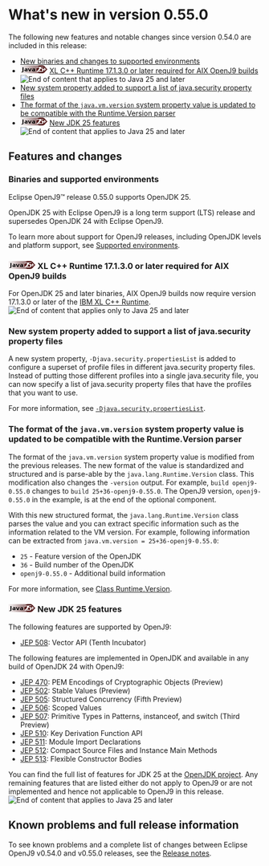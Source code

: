 <!--
* Copyright (c) 2017, 2025 IBM Corp. and others
*
* This program and the accompanying materials are made
* available under the terms of the Eclipse Public License 2.0
* which accompanies this distribution and is available at
* https://www.eclipse.org/legal/epl-2.0/ or the Apache
* License, Version 2.0 which accompanies this distribution and
* is available at https://www.apache.org/licenses/LICENSE-2.0.
*
* This Source Code may also be made available under the
* following Secondary Licenses when the conditions for such
* availability set forth in the Eclipse Public License, v. 2.0
* are satisfied: GNU General Public License, version 2 with
* the GNU Classpath Exception [1] and GNU General Public
* License, version 2 with the OpenJDK Assembly Exception [2].
*
* [1] https://www.gnu.org/software/classpath/license.html
* [2] https://openjdk.org/legal/assembly-exception.html
*
* SPDX-License-Identifier: EPL-2.0 OR Apache-2.0 OR GPL-2.0-only WITH Classpath-exception-2.0 OR GPL-2.0-only WITH OpenJDK-assembly-exception-1.0
-->

# What's new in version 0.55.0

The following new features and notable changes since version 0.54.0 are included in this release:

- [New binaries and changes to supported environments](#binaries-and-supported-environments)
- ![Start of content that applies to Java 25 and later](cr/java25plus.png) [XL C++ Runtime 17.1.3.0 or later required for AIX OpenJ9 builds](#xl-c-runtime-17130-or-later-required-for-aix-openj9-builds) ![End of content that applies to Java 25 and later](cr/java_close.png)
- [New system property added to support a list of java.security property files](#new-system-property-added-to-support-a-list-of-javasecurity-property-files)
- [The format of the `java.vm.version` system property value is updated to be compatible with the Runtime.Version parser](#the-format-of-the-javavmversion-system-property-value-is-updated-to-be-compatible-with-the-runtimeversion-parser)
- ![Start of content that applies to Java 25 and later](cr/java25plus.png) [New JDK 25 features](#new-jdk-25-features) ![End of content that applies to Java 25 and later](cr/java_close.png)

## Features and changes

### Binaries and supported environments

Eclipse OpenJ9&trade; release 0.55.0 supports OpenJDK 25.

OpenJDK 25 with Eclipse OpenJ9 is a long term support (LTS) release and supersedes OpenJDK 24 with Eclipse OpenJ9.

To learn more about support for OpenJ9 releases, including OpenJDK levels and platform support, see [Supported environments](openj9_support.md).

### ![Start of content that applies to Java 25 (LTS) and later](cr/java25plus.png) XL C++ Runtime 17.1.3.0 or later required for AIX OpenJ9 builds

For OpenJDK 25 and later binaries, AIX OpenJ9 builds now require version 17.1.3.0 or later of the [IBM XL C++ Runtime](https://www.ibm.com/support/pages/fix-list-xl-cc-runtime-aix#17130).  ![End of content that applies only to Java 25 and later](cr/java_close.png)

### New system property added to support a list of java.security property files

A new system property, `-Djava.security.propertiesList` is added to configure a superset of profile files in different java.security property files. Instead of putting those different profiles into a single java.security file, you can now specify a list of java.security property files that have the profiles that you want to use.

For more information, see [`-Djava.security.propertiesList`](djavasecuritypropertieslist.md).

### The format of the `java.vm.version` system property value is updated to be compatible with the Runtime.Version parser

The format of the `java.vm.version` system property value is modified from the previous releases. The new format of the value is standardized and structured and is parse-able by the `java.lang.Runtime.Version` class. This modification also changes the `-version` output. For example, `build openj9-0.55.0` changes to `build 25+36-openj9-0.55.0`. The OpenJ9 version, `openj9-0.55.0` in the example, is at the end of the optional component.

With this new structured format, the `java.lang.Runtime.Version` class parses the value and you can extract specific information such as the information related to the VM version. For example, following information can be extracted from `java.vm.version = 25+36-openj9-0.55.0`:

- `25` - Feature version of the OpenJDK
- `36` - Build number of the OpenJDK
- `openj9-0.55.0` - Additional build information

For more information, see [Class Runtime.Version](https://docs.oracle.com/en/java/javase/25/docs/api/java.base/java/lang/Runtime.Version.html).

### ![Start of content that applies to Java 25 and later](cr/java25plus.png) New JDK 25 features

The following features are supported by OpenJ9:

- [JEP 508](https://openjdk.java.net/jeps/508): Vector API (Tenth Incubator)

The following features are implemented in OpenJDK and available in any build of OpenJDK 24 with OpenJ9:

- [JEP 470](https://openjdk.java.net/jeps/470): PEM Encodings of Cryptographic Objects (Preview)
- [JEP 502](https://openjdk.java.net/jeps/502): Stable Values (Preview)
- [JEP 505](https://openjdk.java.net/jeps/505): Structured Concurrency (Fifth Preview)
- [JEP 506](https://openjdk.java.net/jeps/506): Scoped Values
- [JEP 507](https://openjdk.java.net/jeps/507): Primitive Types in Patterns, instanceof, and switch (Third Preview)
- [JEP 510](https://openjdk.java.net/jeps/510): Key Derivation Function API
- [JEP 511](https://openjdk.java.net/jeps/511): Module Import Declarations
- [JEP 512](https://openjdk.java.net/jeps/512): Compact Source Files and Instance Main Methods
- [JEP 513](https://openjdk.java.net/jeps/513): Flexible Constructor Bodies

You can find the full list of features for JDK 25 at the [OpenJDK project](https://openjdk.org/projects/jdk/25/).
Any remaining features that are listed either do not apply to OpenJ9 or are not implemented and hence not applicable to OpenJ9 in this release. ![End of content that applies to Java 25 and later](cr/java_close.png)

## Known problems and full release information

To see known problems and a complete list of changes between Eclipse OpenJ9 v0.54.0 and v0.55.0 releases, see the [Release notes](https://github.com/eclipse-openj9/openj9/blob/master/doc/release-notes/0.55/0.55.md).

<!-- ==== END OF TOPIC ==== version0.55.md ==== -->
